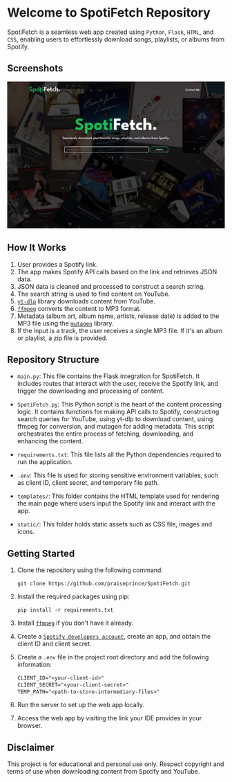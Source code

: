 # Welcome to SpotiFetch Repository

SpotiFetch is a seamless web app created using `Python`, `Flask`, `HTML`, and `CSS`, enabling users to effortlessly download songs, playlists, or albums from Spotify.

## Screenshots

![Screenshot](https://github.com/praiseprince/SpotiFetch/blob/main/static/styles/Assets/Readme%20Screenshot.png)

## How It Works

1. User provides a Spotify link.
2. The app makes Spotify API calls based on the link and retrieves JSON data.
3. JSON data is cleaned and processed to construct a search string.
4. The search string is used to find content on YouTube.
5. [`yt-dlp`](https://pypi.org/project/yt-dlp/) library downloads content from YouTube.
6. [`ffmpeg`](https://ffmpeg.org/documentation.html) converts the content to MP3 format.
7. Metadata (album art, album name, artists, release date) is added to the MP3 file using the [`mutagen`](https://pypi.org/project/mutagen/) library.
8. If the input is a track, the user receives a single MP3 file. If it's an album or playlist, a zip file is provided.

## Repository Structure

- ```main.py```: This file contains the Flask integration for SpotiFetch. It includes routes that interact with the user, receive the Spotify link, and trigger the downloading and processing of content.

- ```SpotiFetch.py```: This Python script is the heart of the content processing logic. It contains functions for making API calls to Spotify, constructing search queries for YouTube, using yt-dlp to download content, using ffmpeg for conversion, and mutagen for adding metadata. This script orchestrates the entire process of fetching, downloading, and enhancing the content.

- ```requirements.txt```: This file lists all the Python dependencies required to run the application.

- ```.env```: This file is used for storing sensitive environment variables, such as client ID, client secret, and temporary file path.

- ```templates/```: This folder contains the HTML template used for rendering the main page where users input the Spotify link and interact with the app.

- ```static/```: This folder holds static assets such as CSS file, images and icons.

## Getting Started

1. Clone the repository using the following command:
   ```
   git clone https://github.com/praiseprince/SpotiFetch.git
   ```

2. Install the required packages using pip:
   ```
   pip install -r requirements.txt
   ```
3. Install [`ffmpeg`](https://ffmpeg.org/download.html) if you don't have it already.
4. Create a [`Spotify developers account`](https://developer.spotify.com/dashboard/), create an app, and obtain the client ID and client secret.
5. Create a ```.env``` file in the project root directory and add the following information:
   ```
   CLIENT_ID="<your-client-id>"
   CLIENT_SECRET="<your-client-secret>"
   TEMP_PATH="<path-to-store-intermediary-files>"
   ```
6. Run the server to set up the web app locally.
7. Access the web app by visiting the link your IDE provides in your browser.

## Disclaimer
This project is for educational and personal use only. Respect copyright and terms of use when downloading content from Spotify and YouTube.

